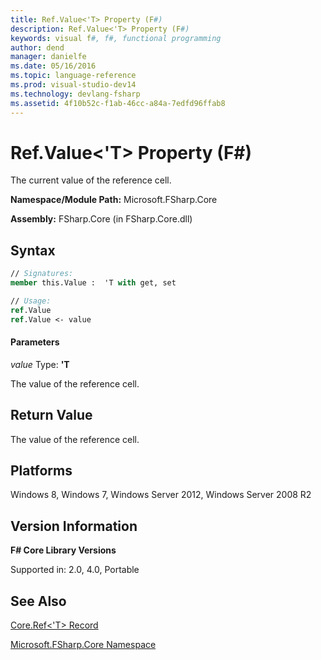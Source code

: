 ```yaml
---
title: Ref.Value<'T> Property (F#)
description: Ref.Value<'T> Property (F#)
keywords: visual f#, f#, functional programming
author: dend
manager: danielfe
ms.date: 05/16/2016
ms.topic: language-reference
ms.prod: visual-studio-dev14
ms.technology: devlang-fsharp
ms.assetid: 4f10b52c-f1ab-46cc-a84a-7edfd96ffab8
---
```


# Ref.Value<'T> Property (F#)

The current value of the reference cell.

**Namespace/Module Path:** Microsoft.FSharp.Core

**Assembly:** FSharp.Core (in FSharp.Core.dll)


## Syntax

```fsharp
// Signatures:
member this.Value :  'T with get, set

// Usage:
ref.Value
ref.Value <- value
```

#### Parameters
*value*
Type: **'T**


The value of the reference cell.

## Return Value

The value of the reference cell.

## Platforms
Windows 8, Windows 7, Windows Server 2012, Windows Server 2008 R2


## Version Information
**F# Core Library Versions**

Supported in: 2.0, 4.0, Portable

## See Also
[Core.Ref&#60;'T&#62; Record](Core.Ref%5B%27T%5D-Record-%5BFSharp%5D.md)

[Microsoft.FSharp.Core Namespace](Microsoft.FSharp.Core-Namespace-%5BFSharp%5D.md)
